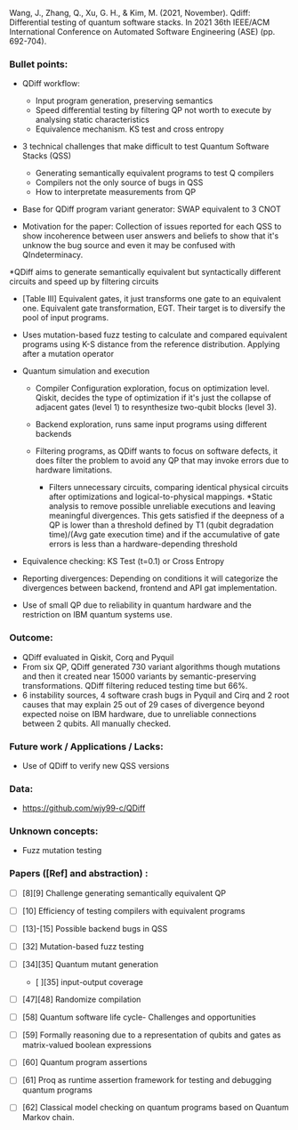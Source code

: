 Wang, J., Zhang, Q., Xu, G. H., & Kim, M. (2021, November). Qdiff: Differential testing of quantum software stacks. In 2021 36th IEEE/ACM International Conference on Automated Software Engineering (ASE) (pp. 692-704).

### Bullet points:
* QDiff workflow:
  * Input program generation, preserving semantics
  * Speed differential testing by filtering QP not worth to execute by analysing static characteristics
  * Equivalence mechanism. KS test and cross entropy

* 3 technical challenges that make difficult to test Quantum Software Stacks (QSS)
  * Generating semantically equivalent programs to test Q compilers
  * Compilers not the only source of bugs in QSS
  * How to interpretate measurements from QP

* Base for QDiff program variant generator: SWAP equivalent to 3 CNOT

* Motivation for the paper: Collection of issues reported for each QSS to show incoherence between user answers and beliefs to show that it's unknow the bug source and even it may be confused with QIndeterminacy.

*QDiff aims to generate semantically equivalent but syntactically different circuits and speed up by filtering circuits

* [Table III] Equivalent gates, it just transforms one gate to an equivalent one. Equivalent gate transformation, EGT. Their target is to diversify the pool of input programs.

* Uses mutation-based fuzz testing to calculate and compared equivalent programs using K-S distance from the reference distribution. Applying after a mutation operator

* Quantum simulation and execution
  * Compiler Configuration exploration, focus on optimization level. Qiskit, decides the type of optimization if it's just the collapse of adjacent gates (level 1) to resynthesize two-qubit blocks (level 3).

  * Backend exploration, runs same input programs using different backends

  * Filtering programs, as QDiff wants to focus on software defects, it does filter the problem to avoid any QP that may invoke errors due to hardware limitations.
    * Filters unnecessary circuits, comparing identical physical circuits after optimizations and logical-to-physical mappings.
    *Static analysis to remove possible unreliable executions and leaving meaningful divergences. This gets satisfied if the deepness of a QP is lower than a threshold defined by T1 (qubit degradation time)/(Avg gate execution time) and if the accumulative of gate errors is less than a hardware-depending threshold

* Equivalence checking: KS Test (t=0.1)  or Cross Entropy

* Reporting divergences: Depending on conditions it will categorize the divergences between backend, frontend and API gat implementation.

* Use of small QP due to reliability in quantum hardware and the restriction on IBM quantum systems use.

### Outcome:
* QDiff evaluated in Qiskit, Corq and Pyquil
* From six QP, QDiff generated 730 variant algorithms though mutations and then it created near 15000 variants by semantic-preserving transformations. QDiff filtering reduced testing time but 66%.
* 6 instability sources, 4 software crash bugs in Pyquil and Cirq and 2 root causes that may explain 25 out of 29 cases of divergence beyond expected noise on IBM hardware, due to unreliable connections between 2 qubits. All manually checked.


### Future work / Applications / Lacks:
* Use of QDiff to verify new QSS versions

### Data:
* https://github.com/wjy99-c/QDiff

### Unknown concepts:
* Fuzz mutation testing


### Papers ([Ref] and abstraction) :
- [ ] [8][9] Challenge generating semantically equivalent QP
- [ ] [10] Efficiency of testing compilers with equivalent programs
- [ ] [13]-[15] Possible backend bugs in QSS
- [ ] [32] Mutation-based fuzz testing
- [ ] [34][35] Quantum mutant generation
  - [ ][35] input-output coverage
- [ ] [47][48] Randomize compilation
- [ ] [58] Quantum software life cycle- Challenges and opportunities
- [ ] [59] Formally reasoning due to a representation of qubits and gates as matrix-valued boolean expressions
- [ ] [60] Quantum program assertions
- [ ] [61] Proq as runtime assertion framework for testing and debugging quantum programs
- [ ] [62] Classical model checking on quantum programs based on Quantum Markov chain.





